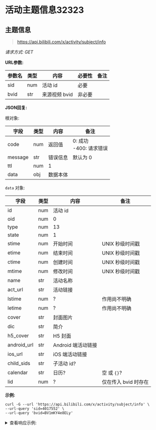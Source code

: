 # 活动主题信息32323

## 主题信息

> https://api.bilibili.com/x/activity/subject/info

*请求方式: GET*

**URL参数:**

| 参数名 | 类型 | 内容 | 必要性 | 备注 |
| - | - | - | - | - |
| sid | num | 活动 id | 必要 |   |
| bvid | str | 来源视频 bvid | 非必要 | |

**JSON回复:**

根对象:

| 字段 | 类型 | 内容 | 备注 |
| - | - | - | - |
| code | num | 返回值 | 0: 成功<br />-400: 请求错误 |
| message | str | 错误信息 | 默认为 0 |
| ttl | num | 1 |   |
| data | obj | 数据本体 |   |

`data` 对象:

| 字段 | 类型 | 内容 | 备注 |
| - | - | - | - |
| id | num | 活动 id |  |
| oid | num | 0 |  |
| type | num | 13 |  |
| state | num | 1 |  |
| stime | num | 开始时间 | UNIX 秒级时间戳 |
| etime | num | 结束时间 | UNIX 秒级时间戳 |
| ctime | num | 创建时间 | UNIX 秒级时间戳 |
| mtime | num | 修改时间 | UNIX 秒级时间戳 |
| name | str | 活动名称 |  |
| act_url | str | 活动链接 |  |
| lstime | num | ? | 作用尚不明确 |
| letime | num | ? | 作用尚不明确 |
| cover | str | 封面图片 |  |
| dic | str | 简介 |  |
| h5_cover | str | H5 封面 |  |
| android_url | str | Android 端活动链接 |  |
| ios_url | str | iOS 端活动链接 |  |
| child_sids | str | 子活动 id? |  |
| calendar | str | 日历? | 空 或 `{}`? |
| lid | num | ? | 仅在传入 bvid 时存在 |

**示例:**

```shell
curl -G --url 'https://api.bilibili.com/x/activity/subject/info' \
--url-query 'sid=4017552' \
--url-query 'bvid=BV1mKY4e8ELy'
```

<details>
<summary>查看响应示例:</summary>

```json
{
  "code": 0,
  "message": "0",
  "ttl": 1,
  "data": {
    "id": 4017552,
    "oid": 0,
    "type": 13,
    "state": 1,
    "stime": 1720540800,
    "etime": 1728575999,
    "ctime": 1720439769,
    "mtime": 1720591285,
    "name": "科技猎手2024第2季",
    "act_url": "https://www.bilibili.com/blackboard/era/kejilieshou2PC.html",
    "lstime": 1720540800,
    "letime": 1728575999,
    "cover": "https://i0.hdslb.com/bfs/activity-plat/static/98bc38873cc71e154019070975cd20a0/fLOEOStVUV.jpg",
    "dic": "科技猎手召集中！投稿赢奖金>>",
    "h5_cover": "https://i0.hdslb.com/bfs/activity-plat/static/98bc38873cc71e154019070975cd20a0/PTIFsXkV0o.jpg",
    "android_url": "https://www.bilibili.com/blackboard/era/kejilieshou2H5.html",
    "ios_url": "https://www.bilibili.com/blackboard/era/kejilieshou2H5.html",
    "child_sids": "",
    "calendar": "",
    "lid": 294258214
  }
}
```

</details>
